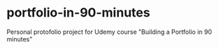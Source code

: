 # portfolio-in-90-minutes
Personal protofolio project for Udemy course "Building a Portfolio in 90 minutes"
